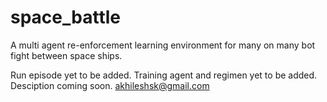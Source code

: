 # space_battle
A multi agent re-enforcement learning environment for many on many bot fight between space ships.

Run episode yet to be added.
Training agent and regimen yet to be added.
Desciption coming soon.
akhileshsk@gmail.com
